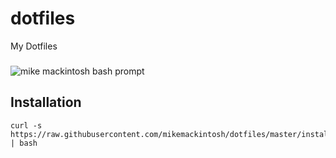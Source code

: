 # dotfiles
My Dotfiles

###
![mike mackintosh bash prompt](https://www.dropbox.com/s/mpzzfbicatbpmg2/Screenshot%202015-07-17%2015.04.24.png?dl=1 "Mike Mackintosh bash prompt")

## Installation

    curl -s https://raw.githubusercontent.com/mikemackintosh/dotfiles/master/install | bash
